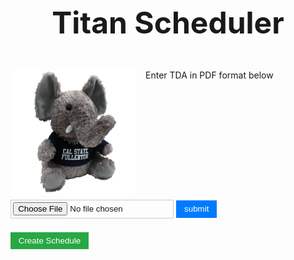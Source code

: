<h1 class="site-title" style="font-size:3rem; margin-bottom:2rem; text-align:center;">
  Titan Scheduler
</h1>

<div style="overflow:hidden; margin-bottom:1rem;">

  <img src="https://raw.githubusercontent.com/AlexisM21/AlexisM21.github.io/d164b64cd7bc1bfef0d29c37e0cb338af00e27fd/CPSC%20362.jpg" 
       alt="CPSC 362" 
       width="200" 
       style="float:left; margin-right:1rem; margin-bottom:0.5rem;" />

  <div>
    <p style="margin-bottom:0.5rem;">Enter TDA in PDF format below</p>

<form id="uploadbanner" method="get" action="currently-in-progress.html" 
      style="display:inline-block; background:none !important; opacity:1 !important; padding:0; margin:0; border:none;">
  <input id="fileupload" type="file" 
         style="opacity:1 !important; background:none !important; border:1px solid #ccc; padding:0.2rem; cursor:pointer;"/>
  <input type="submit" value="submit" 
         style="background-color:#007BFF !important; color:white !important; border:none !important; padding:0.4rem 0.8rem; cursor:pointer;"/>
</form>

<button type="button" 
        style="margin-top:0.5rem; background-color:#28a745 !important; color:white !important; border:none !important; padding:0.4rem 0.8rem; cursor:pointer;">
  Create Schedule
</button>

  </div>

</div>
